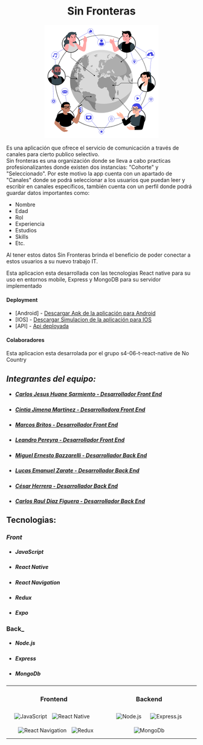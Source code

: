 <h1 style="text-align: center;">Sin Fronteras</h1>
  <p align="center">
    <img src="https://github.com/No-Country/s6-06-t-react-native/blob/dev/client/assets/ConnectedWorld.png" alt="logo">
  </p>
<p>Es una aplicación que ofrece el servicio de comunicación a través de canales para cierto publico selectivo. 
<br>Sin fronteras es una organización donde se lleva a cabo practicas profesionalizantes donde existen dos instancias:  "Cohorte" y "Seleccionado". Por este motivo la app cuenta con un apartado de "Canales" donde se podrá seleccionar a los usuarios que puedan leer y escribir en canales específicos, también cuenta con un perfil donde podrá guardar datos importantes como:</p>

<ul>
  <li>Nombre</li>
  <li>Edad</li>
  <li>Rol</li>
  <li>Experiencia</li>
  <li>Estudios</li>
  <li>Skills</li>
  <li>Etc.</li>
</ul>
<p>Al tener estos datos Sin Fronteras brinda el beneficio de poder conectar a estos usuarios a su nuevo trabajo IT.</p>
<p>Esta aplicacion esta desarrollada con las tecnologias React native para su uso en entornos mobile, Express y MongoDB para su servidor implementado</p>
<h4>Deployment</h4>

- [Android] - [Descargar Apk de la aplicación para Android]() 
- [IOS] - [Descargar Simulacion de la aplicación para IOS]() 
- [API] - [Api deployada]()

<h4>Colaboradores</h4>
<p>Esta aplicacion esta desarrolada por el grupo <span>s4-06-t-react-native</span> de No Country</p>

## _Integrantes del equipo:_
* ##### [Carlos Jesus Huane Sarmiento - Desarrollador Front End](https://www.linkedin.com/in/carlos-huane-317934235/) #####
* ##### [Cintia Jimena Martinez - Desarrolladora Front End](https://www.linkedin.com/in/cintiajimenamartinez/) #####
* ##### [Marcos Britos - Desarrollador Front End](https://www.linkedin.com/in/marcos-britos/) #####
* ##### [Leandro Pereyra - Desarrollador Front End](https://www.linkedin.com/in/leandro-pereyra/) #####
* ##### [Miguel Ernesto Bazzarelli - Desarrollador Back End](http://www.linkedin.com/in/miguel-ernesto-bazzarelli-8b5029247) #####
* ##### [Lucas Emanuel Zarate - Desarrollador Back End](https://www.linkedin.com/in/lucas-zarate-b77b2b3b/) #####
* ##### [César Herrera - Desarrollador Back End](https://www.linkedin.com/in/herrera-cesar/) #####
* ##### [Carlos Raul Diaz Figuera - Desarrollador Back End](https://www.linkedin.com/in/carlosdiazdeveloper) #####

## Tecnologias:
### _Front_
* ##### JavaScript #####
* ##### React Native #####
* ##### React Navigation #####
* ##### Redux #####
* ##### Expo #####

### Back_
* ##### Node.js #####
* ##### Express #####
* ##### MongoDb #####

<table align="center">
  <tr>
    <td valign="top" width="50%">
      <h3 align="center">Frontend</h3>
      <div align="center">
          <img src="https://profilinator.rishav.dev/skills-assets/javascript-original.svg" alt="JavaScript" height="50" />
          <img style="margin: 10px" src="https://i.ibb.co/CKRGRjZ/reactnative.png" alt="React Native" height="50" />
          <img style="margin: 10px" src="https://miro.medium.com/v2/resize:fit:720/format:webp/0*cokvfB_F91juLMEj.jpeg" alt="React Navigation" height="50" />
          <img src="https://i.ibb.co/pvdTQhc/redux.png" alt="Redux" height="50" />
        </div>
      </div>
    </td>
    <td valign="top" width="50%">
      <h3 align="center">Backend</h3>
      <div align="center">
        <img style="margin: 10px" src="https://midu.dev/images/tags/node.png" alt="Node.js" height="50" />
        <img style="margin: 10px" src="https://expressjs.com/images/express-facebook-share.png" alt="Express.js" height="50" />
        <img style="margin: 10px" src="https://live.mrf.io/statics/i/ps/www.muylinux.com/wp-content/uploads/2019/01/mongodb.png?width=1200&enable=upscale" alt="MongoDb" height="50" />
      </div>
    </td>
  </tr>
</table>
